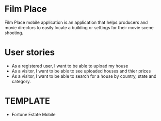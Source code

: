 # Film Place
Film Place mobile application is an application that helps producers and movie directors to easily locate a building or settings for their movie scene shooting.

# User stories
- As a registered user, I want to be able to upload my house 
- As a visitor, I want to be able to see uploaded houses and thier prices
- As a visitor, I want to be able to search for a house by country, state and category.

# TEMPLATE
- Fortune Estate Mobile